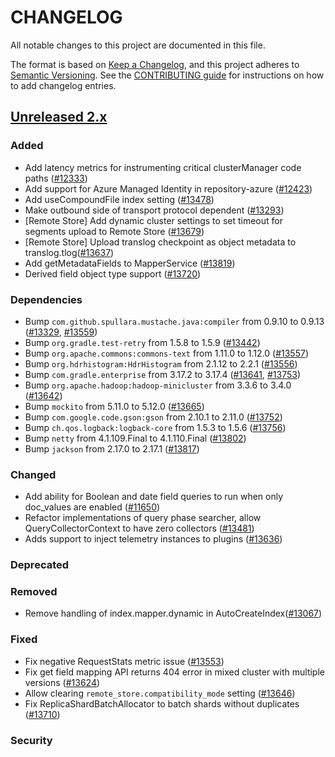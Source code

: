 # CHANGELOG
All notable changes to this project are documented in this file.

The format is based on [Keep a Changelog](https://keepachangelog.com/en/1.0.0/), and this project adheres to [Semantic Versioning](https://semver.org/spec/v2.0.0.html). See the [CONTRIBUTING guide](./CONTRIBUTING.md#Changelog) for instructions on how to add changelog entries.

## [Unreleased 2.x]
### Added
- Add latency metrics for instrumenting critical clusterManager code paths ([#12333](https://github.com/opensearch-project/OpenSearch/pull/12333))
- Add support for Azure Managed Identity in repository-azure ([#12423](https://github.com/opensearch-project/OpenSearch/issues/12423))
- Add useCompoundFile index setting ([#13478](https://github.com/opensearch-project/OpenSearch/pull/13478))
- Make outbound side of transport protocol dependent ([#13293](https://github.com/opensearch-project/OpenSearch/pull/13293))
- [Remote Store] Add dynamic cluster settings to set timeout for segments upload to Remote Store ([#13679](https://github.com/opensearch-project/OpenSearch/pull/13679))
- [Remote Store] Upload translog checkpoint as object metadata to translog.tlog([#13637](https://github.com/opensearch-project/OpenSearch/pull/13637))
- Add getMetadataFields to MapperService ([#13819](https://github.com/opensearch-project/OpenSearch/pull/13819))
- Derived field object type support ([#13720](https://github.com/opensearch-project/OpenSearch/pull/13720))

### Dependencies
- Bump `com.github.spullara.mustache.java:compiler` from 0.9.10 to 0.9.13 ([#13329](https://github.com/opensearch-project/OpenSearch/pull/13329), [#13559](https://github.com/opensearch-project/OpenSearch/pull/13559))
- Bump `org.gradle.test-retry` from 1.5.8 to 1.5.9 ([#13442](https://github.com/opensearch-project/OpenSearch/pull/13442))
- Bump `org.apache.commons:commons-text` from 1.11.0 to 1.12.0 ([#13557](https://github.com/opensearch-project/OpenSearch/pull/13557))
- Bump `org.hdrhistogram:HdrHistogram` from 2.1.12 to 2.2.1 ([#13556](https://github.com/opensearch-project/OpenSearch/pull/13556))
- Bump `com.gradle.enterprise` from 3.17.2 to 3.17.4 ([#13641](https://github.com/opensearch-project/OpenSearch/pull/13641), [#13753](https://github.com/opensearch-project/OpenSearch/pull/13753))
- Bump `org.apache.hadoop:hadoop-minicluster` from 3.3.6 to 3.4.0 ([#13642](https://github.com/opensearch-project/OpenSearch/pull/13642))
- Bump `mockito` from 5.11.0 to 5.12.0 ([#13665](https://github.com/opensearch-project/OpenSearch/pull/13665))
- Bump `com.google.code.gson:gson` from 2.10.1 to 2.11.0 ([#13752](https://github.com/opensearch-project/OpenSearch/pull/13752))
- Bump `ch.qos.logback:logback-core` from 1.5.3 to 1.5.6 ([#13756](https://github.com/opensearch-project/OpenSearch/pull/13756))
- Bump `netty` from 4.1.109.Final to 4.1.110.Final ([#13802](https://github.com/opensearch-project/OpenSearch/pull/13802))
- Bump `jackson` from 2.17.0 to 2.17.1 ([#13817](https://github.com/opensearch-project/OpenSearch/pull/13817))

### Changed
- Add ability for Boolean and date field queries to run when only doc_values are enabled ([#11650](https://github.com/opensearch-project/OpenSearch/pull/11650))
- Refactor implementations of query phase searcher, allow QueryCollectorContext to have zero collectors ([#13481](https://github.com/opensearch-project/OpenSearch/pull/13481))
- Adds support to inject telemetry instances to plugins ([#13636](https://github.com/opensearch-project/OpenSearch/pull/13636))

### Deprecated

### Removed
- Remove handling of index.mapper.dynamic in AutoCreateIndex([#13067](https://github.com/opensearch-project/OpenSearch/pull/13067))

### Fixed
- Fix negative RequestStats metric issue ([#13553](https://github.com/opensearch-project/OpenSearch/pull/13553))
- Fix get field mapping API returns 404 error in mixed cluster with multiple versions ([#13624](https://github.com/opensearch-project/OpenSearch/pull/13624))
- Allow clearing `remote_store.compatibility_mode` setting ([#13646](https://github.com/opensearch-project/OpenSearch/pull/13646))
- Fix ReplicaShardBatchAllocator to batch shards without duplicates ([#13710](https://github.com/opensearch-project/OpenSearch/pull/13710))

### Security

[Unreleased 2.x]: https://github.com/opensearch-project/OpenSearch/compare/2.13...2.x
